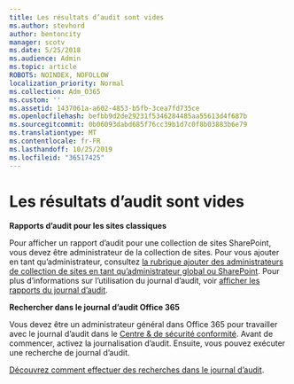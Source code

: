 ```yaml
---
title: Les résultats d’audit sont vides
ms.author: stevhord
author: bentoncity
manager: scotv
ms.date: 5/25/2018
ms.audience: Admin
ms.topic: article
ROBOTS: NOINDEX, NOFOLLOW
localization_priority: Normal
ms.collection: Adm_O365
ms.custom: ''
ms.assetid: 1437061a-a602-4853-b5fb-3cea7fd735ce
ms.openlocfilehash: befbb9d2de29231f5346284485aa55613d4f687b
ms.sourcegitcommit: 0b06093dabd685f76cc39b1d7c0f8b03883b6e79
ms.translationtype: MT
ms.contentlocale: fr-FR
ms.lasthandoff: 10/25/2019
ms.locfileid: "36517425"
---
```

# <a name="auditing-results-are-blank"></a>Les résultats d’audit sont vides

 **Rapports d’audit pour les sites classiques**
  
Pour afficher un rapport d’audit pour une collection de sites SharePoint, vous devez être administrateur de la collection de sites. Pour vous ajouter en tant qu’administrateur, consultez [la rubrique ajouter des administrateurs de collection de sites en tant qu’administrateur global ou SharePoint](https://go.microsoft.com/fwlink/?linkid=869390). Pour plus d’informations sur l’utilisation du journal d’audit, voir [afficher les rapports du journal d’audit](https://go.microsoft.com/fwlink/?linkid=395237). 
  
 **Rechercher dans le journal d’audit Office 365**
  
Vous devez être un administrateur général dans Office 365 pour travailler avec le journal d’audit dans le [Centre &amp; de sécurité conformité](https://protection.office.com). Avant de commencer, activez la journalisation d’audit. Ensuite, vous pouvez exécuter une recherche de journal d’audit. 
  
[Découvrez comment effectuer des recherches dans le journal d’audit](https://go.microsoft.com/fwlink/?linkid=708432).
  

